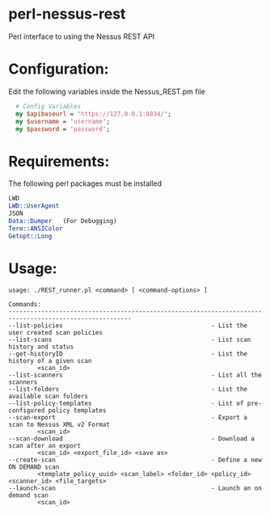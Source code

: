 perl-nessus-rest
================

Perl interface to using the Nessus REST API

Configuration:
================
Edit the following variables inside the Nessus_REST.pm file
```perl
  # Config Variables
  my $apibaseurl = 'https://127.0.0.1:8834/';
  my $username = 'username';
  my $password = 'password';
  ```

Requirements:
================
The following perl packages must be installed

```perl
LWD
LWD::UserAgent
JSON
Data::Dumper   (For Debugging)
Term::ANSIColor
Getopt::Long
```

Usage:
================
    usage: ./REST_runner.pl <command> [ <command-options> ]

    Commands:
    --------------------------------------------------------------------------------------------------------
    --list-policies                                         - List the user created scan policies
    --list-scans                                            - List scan history and status
    --get-historyID                                         - List the history of a given scan
            <scan_id>
    --list-scanners                                         - List all the scanners
    --list-folders                                          - List the available scan folders
    --list-policy-templates                                 - List of pre-configured policy templates
    --scan-export                                           - Export a scan to Nessus XML v2 Format
            <scan_id>
    --scan-download                                         - Download a scan after an export
            <scan_id> <export_file_id> <save as>
    --create-scan                                           - Define a new ON DEMAND scan
            <template_policy_uuid> <scan_label> <folder_id> <policy_id> <scanner_id> <file_targets>
    --launch-scan                                           - Launch an on demand scan
            <scan_id>


